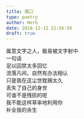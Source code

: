 ```yaml
---  
title: 路口  
type: poetry  
auther: Herb  
date: 2018-12-12 22:56:59  
draft: true
---  
```

属意文字之人，极易被文字射中  
一句话  
足以囚禁太多回忆    
流落凡间，自然有办法相认  
只是我在这尘世耽搁太久  
丢失了自己的身世    
可谁不是残损的呢  
我不能这样草率地利用你  
补全我的余生  
